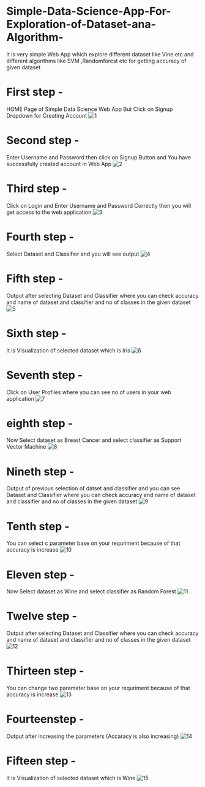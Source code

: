 # Simple-Data-Science-App-For-Exploration-of-Dataset-ana-Algorithm-

It is very simple Web App which explore different dataset like Vine etc and different algorithms like SVM ,Randomforest etc for getting accuracy of given dataset

 # First step -
HOME Page of Simple Data Science Web App But Click on Signup Dropdown for Creating Account
![1](https://user-images.githubusercontent.com/44665902/98101865-cf8ef380-1eb8-11eb-9d5f-9d53f2e9b13b.png)

 # Second step -
 Enter Username and Password then click on Signup Button and You have successfully created account in Web App 
![2](https://user-images.githubusercontent.com/44665902/98102326-87240580-1eb9-11eb-85c4-b0402332eba0.png)
 # Third step -
 Click on Login and Enter Username and Password Correctly then you will get access to the web application 
![3](https://user-images.githubusercontent.com/44665902/98102335-8a1ef600-1eb9-11eb-9856-8950a54498df.png)
# Fourth step -
Select Dataset and Classifier and you will see output 
![4](https://user-images.githubusercontent.com/44665902/98102341-8c815000-1eb9-11eb-9886-19fa0d0efd10.png)
# Fifth step -
Output after selecting Dataset and Classifier where you can check accuracy and name of dataset and classifier and no of classes in the given dataset
![5](https://user-images.githubusercontent.com/44665902/98102351-8db27d00-1eb9-11eb-8da1-4a3609657bae.png)
# Sixth step -
It is Visualization of selected dataset which is Iris 
![6](https://user-images.githubusercontent.com/44665902/98102357-8ee3aa00-1eb9-11eb-9020-27105c454060.png)
# Seventh step -
Click on User Profiles where you can see  no of users in your web application
![7](https://user-images.githubusercontent.com/44665902/98102364-9014d700-1eb9-11eb-98ac-f8c9f0b76473.png)
# eighth step -
Now Select dataset as Breast Cancer and select classifier as Support Vector Machine
![8](https://user-images.githubusercontent.com/44665902/98102377-930fc780-1eb9-11eb-8314-75658691b44c.png)
# Nineth step -
Output of previous selection of datset and classifier and you can see Dataset and Classifier where you can check accuracy and name of dataset and classifier and no of classes in the given dataset
![9](https://user-images.githubusercontent.com/44665902/98102381-93a85e00-1eb9-11eb-9c5b-b5dac7b5b24d.png)
# Tenth step -
You can select c parameter base on your requriment because of that accuracy is increase 
![10](https://user-images.githubusercontent.com/44665902/98102384-94d98b00-1eb9-11eb-8c23-33ff8bac293b.png)
# Eleven step -
Now Select dataset as Wine and select classifier as Random Forest
![11](https://user-images.githubusercontent.com/44665902/98102389-96a34e80-1eb9-11eb-9240-6e6dc26c6de1.png)
# Twelve step -
Output after selecting Dataset and Classifier where you can check accuracy and name of dataset and classifier and no of classes in the given dataset
![12](https://user-images.githubusercontent.com/44665902/98102391-96a34e80-1eb9-11eb-8fab-4d737b430e23.png)
# Thirteen step -
You can change two parameter base on your requriment because of that accuracy is increase 
![13](https://user-images.githubusercontent.com/44665902/98102394-973be500-1eb9-11eb-8177-4c29f07cd23f.png)
# Fourteenstep -
Output after increasing the parameters (Accaracy is also increasing)
![14](https://user-images.githubusercontent.com/44665902/98102396-97d47b80-1eb9-11eb-834b-2048b2a517dd.png)
# Fifteen step -
It is Visualization of selected dataset which is Wine
![15](https://user-images.githubusercontent.com/44665902/98102399-97d47b80-1eb9-11eb-9a76-83ecc7462639.png)

